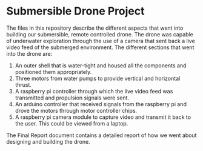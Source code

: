 # Submersible Drone Project

The files in this repository describe the different aspects that went into building our submersible, remote controlled drone. The drone was capable of underwater exploration through the use of a camera that sent back a live video feed of the submerged environment.
The different sections that went into the drone are:

1. An outer shell that is water-tight and housed all the components and positioned them appropriately.
2. Three motors from water pumps to provide vertical and horizontal thrust.
3. A raspberry pi controller through which the live video feed was transmitted and
propulsion signals were sent.
4. An arduino controller that received signals from the raspberry pi and drove the motors
through motor controller chips.
5. A raspberry pi camera module to capture video and transmit it back to the user. This could be viewed from a laptop.

The Final Report document contains a detailed report of how we went about designing and building the drone.
